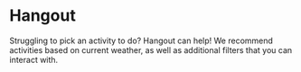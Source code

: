 # Hangout

Struggling to pick an activity to do? Hangout can help! We recommend activities based on current weather, as well as additional filters that you can interact with.
